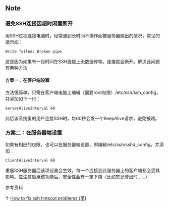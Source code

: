 ## Note

### 避免SSH连接因超时闲置断开

用SSH过程连接电脑时，经常遇到长时间不操作而被服务器踢出的情况，常见的提示如：

```
Write failed: Broken pipe
```
这是因为如果有一段时间在SSH连接上无数据传输，连接就会断开。解决此问题有两种方法

#### 方案一：在客户端设置
方法很简单，只需在客户端电脑上编辑（需要root权限）/etc/ssh/ssh_config，并添加如下一行：

```
ServerAliveInterval 60
```

此后该系统里的用户连接SSH时，每60秒会发一个KeepAlive请求，避免被踢。 

### 方案二：在服务器端设置

如果有相应的权限，也可以在服务器端设置，即编辑/etc/ssh/sshd_config，并添加：

```
ClientAliveInterval 60
```
重启SSH服务器后该项设置会生效。每一个连接到此服务器上的客户端都会受其影响。应注意启用该功能后，安全性会有一定下降（比如忘记登出时……） 

 参考资料

↑ [How to fix ssh timeout problems (英)](http://ocaoimh.ie/how-to-fix-ssh-timeout-proble/s])

